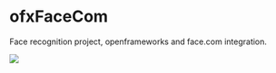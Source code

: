 ofxFaceCom
==========

Face recognition project, openframeworks and face.com integration.

<img src="https://github.com/ailove-lab/ofxFaceCom/blob/master/screenshot.png?raw=true"/>